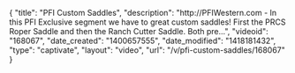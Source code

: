 {
    "title": "PFI Custom Saddles",
    "description": "http:\/\/PFIWestern.com - In this PFI Exclusive segment we have to great custom saddles! First the PRCS Roper Saddle and then the Ranch Cutter Saddle. Both pre...",
    "videoid": "168067",
    "date_created": "1400657555",
    "date_modified": "1418181432",
    "type": "captivate",
    "layout": "video",
    "url": "\/v\/pfi-custom-saddles\/168067"
}